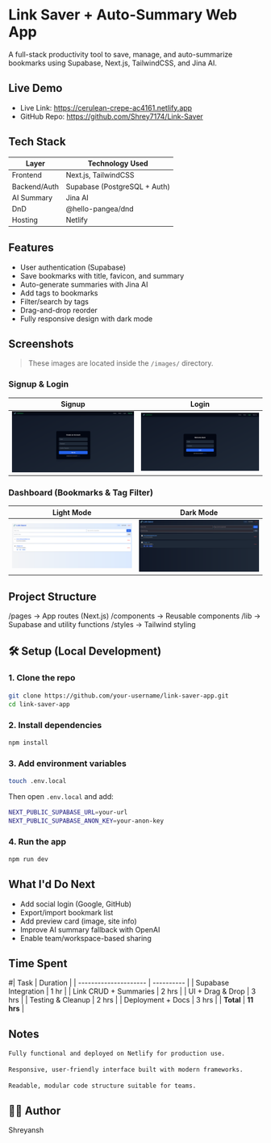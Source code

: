 # Link Saver + Auto-Summary Web App

A full-stack productivity tool to save, manage, and auto-summarize bookmarks using Supabase, Next.js, TailwindCSS, and Jina AI.

## Live Demo

- Live Link: https://cerulean-crepe-ac4161.netlify.app
- GitHub Repo: https://github.com/Shrey7174/Link-Saver


## Tech Stack

| Layer        | Technology Used               |
|--------------|-------------------------------|
| Frontend     | Next.js, TailwindCSS          |
| Backend/Auth | Supabase (PostgreSQL + Auth)  |
| AI Summary   | Jina AI                       |
| DnD          | @hello-pangea/dnd             |
| Hosting      | Netlify                       |

## Features

- User authentication (Supabase)
- Save bookmarks with title, favicon, and summary
- Auto-generate summaries with Jina AI
- Add tags to bookmarks
- Filter/search by tags
- Drag-and-drop reorder
- Fully responsive design with dark mode

## Screenshots

> These images are located inside the `/images/` directory.

### Signup & Login

| Signup                             | Login                              |
|-----------------------------------|------------------------------------|
| ![](./images/signup.png)          | ![](./images/login.png)            |

###  Dashboard (Bookmarks & Tag Filter)

| Light Mode                         | Dark Mode                          |
|-----------------------------------|------------------------------------|
| ![](./images/dashboard_lightmode.png) | ![](./images/Dashboard.png)        |




## Project Structure

/pages → App routes (Next.js)
/components → Reusable components
/lib → Supabase and utility functions
/styles → Tailwind styling


## 🛠️ Setup (Local Development)

### 1. Clone the repo

```bash
git clone https://github.com/your-username/link-saver-app.git
cd link-saver-app
```

### 2. Install dependencies

```bash
npm install
```

### 3. Add environment variables

```bash
touch .env.local
```

Then open `.env.local` and add:

```bash
NEXT_PUBLIC_SUPABASE_URL=your-url
NEXT_PUBLIC_SUPABASE_ANON_KEY=your-anon-key
```

### 4. Run the app

```bash
npm run dev
```

## What I'd Do Next

- Add social login (Google, GitHub)
- Export/import bookmark list
- Add preview card (image, site info)
- Improve AI summary fallback with OpenAI
- Enable team/workspace-based sharing

## Time Spent

#| Task                  | Duration   |
| --------------------- | ---------- |
| Supabase Integration  | 1 hr       |
| Link CRUD + Summaries | 2 hrs      |
| UI + Drag & Drop      | 3 hrs      |
| Testing & Cleanup     | 2 hrs      |
| Deployment + Docs     | 3 hrs      |
| **Total**             | **11 hrs** |


## Notes

    Fully functional and deployed on Netlify for production use.

    Responsive, user-friendly interface built with modern frameworks.

    Readable, modular code structure suitable for teams.


## 🧑‍💻 Author

  Shreyansh
  